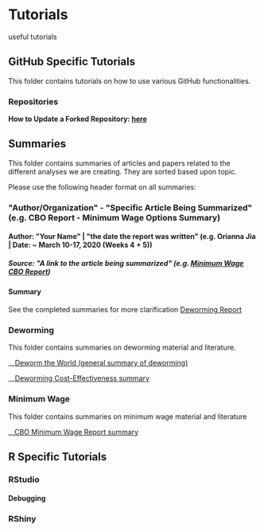 # Tutorials
useful tutorials 


## GitHub Specific Tutorials
This folder contains tutorials on how to use various GitHub functionalities. 

### Repositories
__How to Update a Forked Repository: [here](https://github.com/BITSS-OPA/Tutorials/blob/master/GitHub/updating%20forked%20repos.md)__  

## Summaries
This folder contains summaries of articles and papers related to the different analyses we are creating. They are sorted based upon topic.

Please use the following header format on all summaries:

### "Author/Organization" - "Specific Article Being Summarized" (e.g. CBO Report - Minimum Wage Options Summary)
#### Author: "Your Name" | "the date the report was written" (e.g. Orianna Jia | Date: ~ March 10-17, 2020 (Weeks 4 + 5))

##### Source: "A link to the article being summarized" (e.g. [Minimum Wage CBO Report](https://www.cbo.gov/system/files/2019-07/CBO-55410-MinimumWage2019.pdf))

#### Summary

See the completed summaries for more clarification [Deworming Report](https://github.com/BITSS-OPA/Tutorials/blob/master/Summaries/Deworming/Deworm%20the%20World%20-%20summary)

### Deworming
This folder contains summaries on deworming material and literature. 

__[Deworm the World (general summary of deworming)](https://github.com/BITSS-OPA/Tutorials/blob/master/Summaries/Deworming/Deworm%20the%20World%20-%20summary)

__[Deworming Cost-Effectiveness summary](https://github.com/BITSS-OPA/Tutorials/blob/master/Summaries/Deworming/Deworming%20Cost-Effectiveness%20-%20summary)

### Minimum Wage
This folder contains summaries on minimum wage material and literature 

__[CBO Minimum Wage Report summary](https://github.com/BITSS-OPA/Tutorials/blob/master/Summaries/Minimum%20Wage/CBO%20Minimum%20Wage%20Report%20-%20summary)

## R Specific Tutorials

### RStudio

#### Debugging

### RShiny


